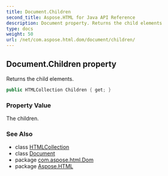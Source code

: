 ```yaml
---
title: Document.Children
second_title: Aspose.HTML for Java API Reference
description: Document property. Returns the child elements
type: docs
weight: 50
url: /net/com.aspose.html.dom/document/children/
---
```

## Document.Children property

Returns the child elements.

```java
public HTMLCollection Children { get; }
```

### Property Value

The children.

### See Also

* class [HTMLCollection](../../../com.aspose.html.collections/htmlcollection/)
* class [Document](../)
* package [com.aspose.html.Dom](../../document/)
* package [Aspose.HTML](../../../)
